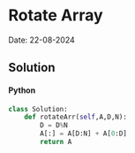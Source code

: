 
# Rotate Array

Date: 22-08-2024

## Solution
#### Python
```python
class Solution:
    def rotateArr(self,A,D,N):
        D = D%N
        A[:] = A[D:N] + A[0:D]
        return A
```
        